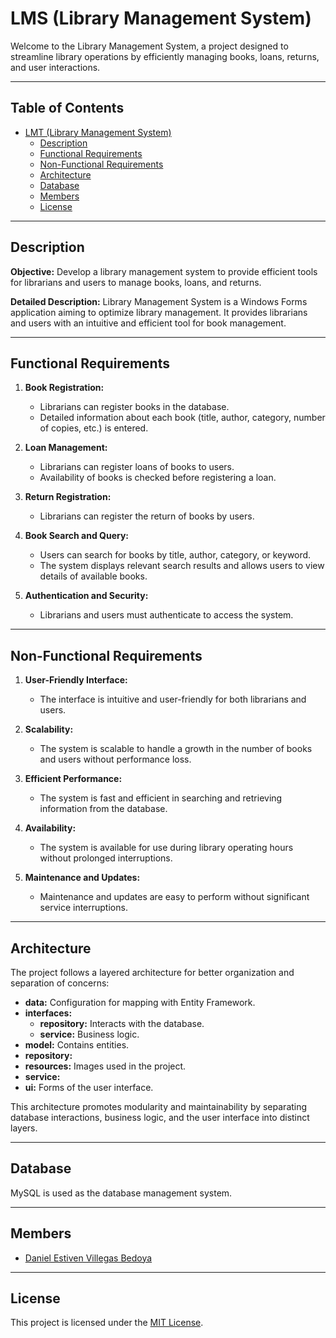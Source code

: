 # LMS (Library Management System)

Welcome to the Library Management System, a project designed to streamline library operations by efficiently managing books, loans, returns, and user interactions.

---
## Table of Contents

- [LMT (Library Management System)](#lmt-library-management-system)
  - [Description](#description)
  - [Functional Requirements](#functional-requirements)
  - [Non-Functional Requirements](#non-functional-requirements)
  - [Architecture](#architecture)
  - [Database](#database)
  - [Members](#members)
  - [License](#license)


---
## Description

**Objective:**
Develop a library management system to provide efficient tools for librarians and users to manage books, loans, and returns.

**Detailed Description:**
Library Management System is a Windows Forms application aiming to optimize library management. It provides librarians and users with an intuitive and efficient tool for book management.


---
## Functional Requirements

1. **Book Registration:**
   - Librarians can register books in the database.
   - Detailed information about each book (title, author, category, number of copies, etc.) is entered.

2. **Loan Management:**
   - Librarians can register loans of books to users.
   - Availability of books is checked before registering a loan.

3. **Return Registration:**
   - Librarians can register the return of books by users.

4. **Book Search and Query:**
   - Users can search for books by title, author, category, or keyword.
   - The system displays relevant search results and allows users to view details of available books.

5. **Authentication and Security:**
   - Librarians and users must authenticate to access the system.


---
## Non-Functional Requirements

1. **User-Friendly Interface:**
   - The interface is intuitive and user-friendly for both librarians and users.

2. **Scalability:**
   - The system is scalable to handle a growth in the number of books and users without performance loss.

3. **Efficient Performance:**
   - The system is fast and efficient in searching and retrieving information from the database.

4. **Availability:**
   - The system is available for use during library operating hours without prolonged interruptions.

5. **Maintenance and Updates:**
   - Maintenance and updates are easy to perform without significant service interruptions.


---
## Architecture

The project follows a layered architecture for better organization and separation of concerns:

- **data:** Configuration for mapping with Entity Framework.
- **interfaces:**
  - **repository:** Interacts with the database.
  - **service:** Business logic.
- **model:** Contains entities.
- **repository:**
- **resources:** Images used in the project.
- **service:**
- **ui:** Forms of the user interface.

This architecture promotes modularity and maintainability by separating database interactions, business logic, and the user interface into distinct layers.

---
## Database

MySQL is used as the database management system.


---
## Members

- [Daniel Estiven Villegas Bedoya](https://www.linkedin.com/in/daesvi/)


---
## License

This project is licensed under the [MIT License](LICENSE).
